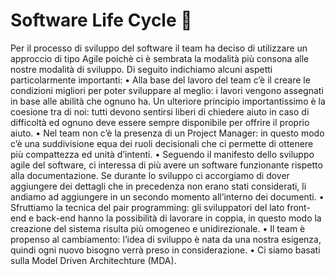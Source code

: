 ﻿# Software Life Cycle 🔄 
Per il processo di sviluppo del software il team ha deciso di utilizzare un approccio di tipo Agile poichè ci è sembrata la modalità più consona alle nostre modalità di sviluppo.
Di seguito indichiamo alcuni aspetti particolarmente importanti:
• Alla base del lavoro del team c’è il creare le condizioni migliori per poter sviluppare al meglio: i lavori vengono assegnati in base alle abilità che ognuno ha. Un ulteriore principio importantissimo è la coesione tra di noi: tutti devono sentirsi liberi di chiedere aiuto in caso di difficoltà ed ognuno deve essere sempre disponibile per offrire il proprio aiuto.
• Nel team non c’è la presenza di un Project Manager: in questo modo c’è una suddivisione equa dei ruoli decisionali che ci permette di ottenere più compattezza ed unità d’intenti.
• Seguendo il manifesto dello sviluppo agile del software, ci interessa di più avere un software funzionante rispetto alla documentazione. Se durante lo sviluppo ci accorgiamo di dover aggiungere dei dettagli che in precedenza non erano stati considerati, li andiamo ad aggiungere in un secondo momento all’interno dei documenti.
• Sfruttiamo la tecnica del pair programming: gli sviluppatori del lato front-end e back-end hanno la possibilità di lavorare in coppia, in questo modo la creazione del sistema risulta più omogeneo e unidirezionale.
• Il team è propenso al cambiamento: l’idea di sviluppo è nata da una nostra esigenza, quindi ogni nuovo bisogno verrà preso in considerazione.
• Ci siamo basati sulla Model Driven Architechture (MDA).
